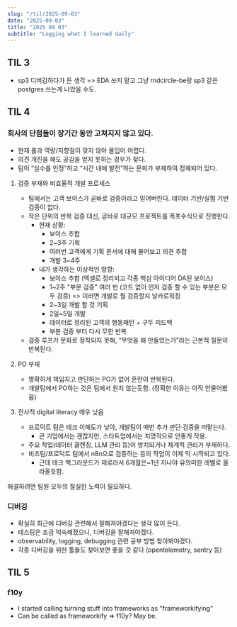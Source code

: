 ```yaml
---
slug: "/til/2025-09-03"
date: "2025-09-03"
title: "2025 09 03"
subtitle: "Logging what I learned daily"
---
```


## **TIL 3**

- sp3 디버깅하다가 든 생각
  => EDA 쓰지 말고 그냥 rndcircle-be랑 sp3 같은 postgres 쓰는게 나았을 수도.

## **TIL 4**

### 회사의 단점들이 장기간 동안 고쳐지지 않고 있다.

- 현재 롤과 역량/지향점이 맞지 않아 몰입이 어렵다.
- 의견 개진을 해도 공감을 얻지 못하는 경우가 잦다.
- 팀이 “실수를 인정”하고 “시간 내에 발전”하는 문화가 부재하여 정체되어 있다.

1. 검증 부재와 비효율적 개발 프로세스

   - 팀에서는 고객 보이스가 곧바로 검증이라고 믿어버린다. 데이터 기반/실험 기반 검증이 없다.
   - 작은 단위의 반복 검증 대신, 곧바로 대규모 프로젝트를 폭포수식으로 진행한다.
     - 현재 상황:
       - 보이스 추합
       - 2~3주 기획
       - 여러번 고객에게 기획 문서에 대해 물어보고 의견 추합
       - 개발 3~4주
     - 내가 생각하는 이상적인 방향:
       - 보이스 추합 (엑셀로 정리되고 각종 핵심 아이디어 DA된 보이스)
       - 1~2주 "부분 검증" 여러 번 (코드 없이 먼저 검증 할 수 있는 부분은 모두 검증) => 이러면 개발로 뭘 검증할지 날카로워짐
       - 2~3일 개발 할 것 기획
       - 2일~5일 개발
       - 데이터로 정리된 고객의 행동패턴 + 구두 피드백
       - 부분 검증 부터 다시 무한 반복
   - 검증 루프가 문화로 정착되지 못해, “무엇을 왜 만들었는가”라는 근본적 질문이 반복된다.

2. PO 부재

   - 명확하게 책임지고 판단하는 PO가 없어 혼란이 반복된다.
   - 개발팀에서 PO하는 것은 팀에서 원치 않는듯함. (정확한 이유는 아직 안물어봤음)

3. 전사적 digital literacy 매우 낮음

   - 프로덕트 팀은 테크 이해도가 낮아, 개발팀이 매번 추가 판단·검증을 떠맡는다.
     - 큰 기업에서는 괜찮지만, 스타트업에서는 치명적으로 안좋게 작용.
   - 주요 작업(데이터 클렌징, LLM 관리 등)이 방치되거나 체계적 관리가 부재하다.
   - 비즈팀/프로덕트 팀에서 n8n으로 검증하는 등의 작업이 이제 막 시작되고 있다.
     - 근데 테크 백그라운드가 제로라서 6개월은~1년 지나야 유의미한 레벨로 올라올듯함.

해결하려면 팀원 모두의 절실한 노력이 필요하다.

### 디버깅

- 확실히 최근에 디버깅 관련해서 잘해져야겠다는 생각 많이 든다.
- 테스팅은 조금 익숙해졌으니, 디버깅을 잘해져야겠다.
- observability, logging, debugging 관련 공부 방법 찾아봐야겠다.
- 각종 디버깅을 위한 툴들도 찾아보면 좋을 것 같다 (opentelemetry, sentry 등)

## **TIL 5**

### f10y

- I started calling turning stuff into frameworks as "frameworkifying"
- Can be called as frameworkify => f10y? May be.
